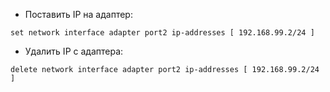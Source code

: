  - Поставить IP на адаптер:
```
set network interface adapter port2 ip-addresses [ 192.168.99.2/24 ]
```
 - Удалить IP с адаптера:
```
delete network interface adapter port2 ip-addresses [ 192.168.99.2/24 ]
```

